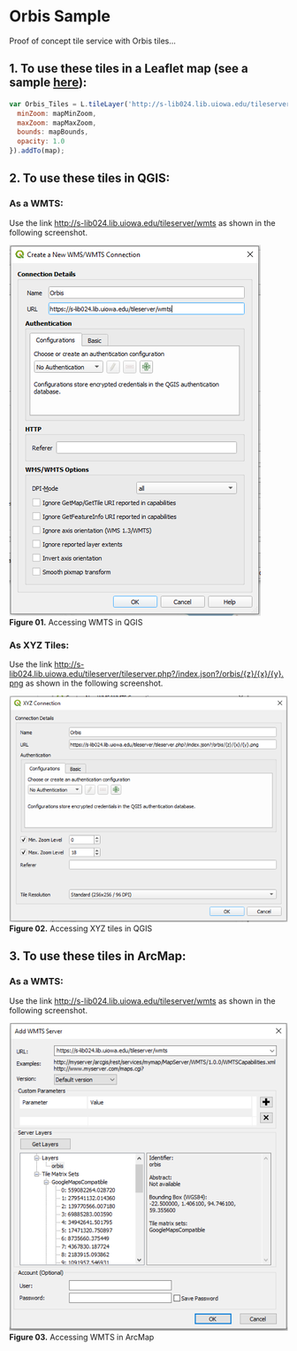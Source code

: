 # Orbis Sample
Proof of concept tile service with Orbis tiles...

## 1. To use these tiles in a Leaflet map (see a sample [here](https://jebowe3.github.io/orbis_sample/index.html)):

```javascript
var Orbis_Tiles = L.tileLayer('http://s-lib024.lib.uiowa.edu/tileserver/tileserver.php?/index.json?/orbis/{z}/{x}/{y}.png', {
  minZoom: mapMinZoom,
  maxZoom: mapMaxZoom,
  bounds: mapBounds,
  opacity: 1.0
}).addTo(map);
```

## 2. To use these tiles in QGIS:

### As a WMTS:

Use the link http://s-lib024.lib.uiowa.edu/tileserver/wmts as shown in the following screenshot.

![QGIS_WMTS](png/QGIS_WMTS.PNG)  
**Figure 01.** Accessing WMTS in QGIS

### As XYZ Tiles:

Use the link http://s-lib024.lib.uiowa.edu/tileserver/tileserver.php?/index.json?/orbis/{z}/{x}/{y}.png as shown in the following screenshot.

![QGIS_XYZ](png/QGIS_XYZ.PNG)  
**Figure 02.** Accessing XYZ tiles in QGIS

## 3. To use these tiles in ArcMap:

### As a WMTS:

Use the link http://s-lib024.lib.uiowa.edu/tileserver/wmts as shown in the following screenshot.

![Arc_WMTS](png/Arc_WMTS.PNG)  
**Figure 03.** Accessing WMTS in ArcMap
